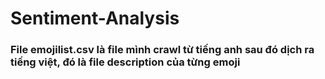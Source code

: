 # Sentiment-Analysis
### File emojilist.csv là file mình crawl từ tiếng anh sau đó dịch ra tiếng việt, đó là file description của từng emoji 
